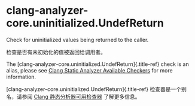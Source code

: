 # clang-analyzer-core.uninitialized.UndefReturn

Check for uninitialized values being returned to the caller.

检查是否有未初始化的值被返回给调用者。

The [clang-analyzer-core.uninitialized.UndefReturn]{.title-ref} check is an alias, please see [Clang Static Analyzer Available Checkers](https://clang.llvm.org/docs/analyzer/checkers.html#core-uninitialized-undefreturn) for more information.

[clang-analyzer-core.uninitialized.UndefReturn]{.title-ref} 检查器是一个别名，请参阅 [Clang 静态分析器可用检查器](https://clang.llvm.org/docs/analyzer/checkers.html#core-uninitialized-undefreturn) 了解更多信息。
